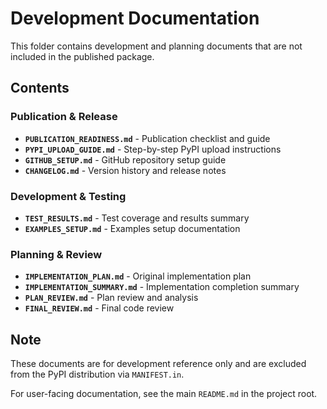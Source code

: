 # Development Documentation

This folder contains development and planning documents that are not included in the published package.

## Contents

### Publication & Release
- **`PUBLICATION_READINESS.md`** - Publication checklist and guide
- **`PYPI_UPLOAD_GUIDE.md`** - Step-by-step PyPI upload instructions
- **`GITHUB_SETUP.md`** - GitHub repository setup guide
- **`CHANGELOG.md`** - Version history and release notes

### Development & Testing
- **`TEST_RESULTS.md`** - Test coverage and results summary
- **`EXAMPLES_SETUP.md`** - Examples setup documentation

### Planning & Review
- **`IMPLEMENTATION_PLAN.md`** - Original implementation plan
- **`IMPLEMENTATION_SUMMARY.md`** - Implementation completion summary
- **`PLAN_REVIEW.md`** - Plan review and analysis
- **`FINAL_REVIEW.md`** - Final code review

## Note

These documents are for development reference only and are excluded from the PyPI distribution via `MANIFEST.in`.

For user-facing documentation, see the main `README.md` in the project root.
